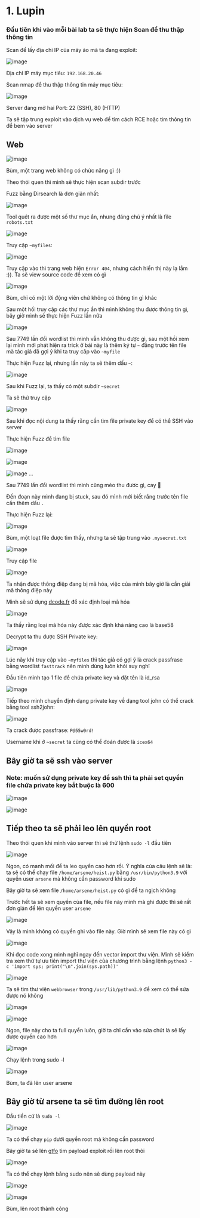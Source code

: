 # 1. Lupin

### Đầu tiên khi vào mỗi bài lab ta sẽ thực hiện Scan để thu thập thông tin

Scan để lấy địa chỉ IP của máy ảo mà ta đang exploit:

![image](https://user-images.githubusercontent.com/86275419/224600679-1de6e122-b333-428a-9a84-0e4c113c194d.png)

Địa chỉ IP máy mục tiêu: `192.168.20.46`

Scan nmap để thu thập thông tin máy mục tiêu:

![image](https://user-images.githubusercontent.com/86275419/224601048-0b80b68a-5117-48f9-8686-246ca878f9bb.png)

Server đang mở hai Port: 22 (SSH), 80 (HTTP)

Ta sẽ tập trung exploit vào dịch vụ web để tìm cách RCE hoặc tìm thông tin để bem vào server 

## Web 

![image](https://user-images.githubusercontent.com/86275419/224601486-b9a3f637-df13-4ad1-ac3e-8bdea1dcd777.png)

Bùm, một trang web không có chức năng gì :))

Theo thói quen thì mình sẽ thực hiện scan subdir trước

Fuzz bằng Dirsearch là đơn giản nhất:

![image](https://user-images.githubusercontent.com/86275419/224601905-2a7b78c7-0913-4b58-8095-ee74aef979d7.png)

Tool quét ra được một số thư mục ẩn, nhưng đáng chú ý nhất là file `robots.txt`

![image](https://user-images.githubusercontent.com/86275419/224602586-26b7c2d9-3424-4319-8b18-42eb5fbc4064.png)

Truy cập `~myfiles`:

![image](https://user-images.githubusercontent.com/86275419/224602114-0849c585-4a8d-43ca-bcbb-34a3d2f9de76.png)

Truy cập vào thì trang web hiện `Error 404`, nhưng cách hiển thị này lạ lắm :)). Ta sẽ view source code để xem có gì

![image](https://user-images.githubusercontent.com/86275419/224602352-e2e28e36-488a-437f-92c3-e6a348f53e11.png)

Bùm, chỉ có một lời động viên chứ không có thông tin gì khác

Sau một hồi truy cập các thư mục ẩn thì mình không thu được thông tin gì, bây giờ mình sẽ thực hiện Fuzz lần nữa

![image](https://user-images.githubusercontent.com/86275419/224602996-c1ef0c97-bb0a-476c-8003-1f6687080844.png)

Sau 7749 lần đổi wordlist thì mình vẫn không thu được gì, sau một hồi xem lại mình mới phát hiện ra trick ở bài này là thêm ký tự `~` đằng trước tên file mà tác giả đã gợi ý khi ta truy câp vào `~myfile`

Thực hiện Fuzz lại, nhưng lần này ta sẽ thêm dấu `~`:

![image](https://user-images.githubusercontent.com/86275419/224603525-d48f9788-bc21-469c-b009-8971c638cb2d.png)

Sau khi Fuzz lại, ta thấy có một subdir `~secret`

Ta sẽ thử truy cập

![image](https://user-images.githubusercontent.com/86275419/224603765-8f1eda7f-388e-4d73-a636-82de64c8b2b1.png)

Sau khi đọc nội dung ta thấy rằng cần tìm file private key để có thể SSH vào server

Thực hiện Fuzz để tìm file

![image](https://user-images.githubusercontent.com/86275419/224604426-c9bbcbda-e118-4abf-a4fa-e4e63da75275.png)

![image](https://user-images.githubusercontent.com/86275419/224604568-ad406672-ee67-4f17-8cef-218528659ba9.png)

![image](https://user-images.githubusercontent.com/86275419/224605578-8af02cca-c072-4612-b056-715d95474398.png)
... 

Sau 7749 lần đổi wordlist thì mình cũng méo thu đươc gì, cay :triumph: 

Đến đoạn này mình đang bị stuck, sau đó mình mới biết rằng trước tên file cần thêm dấu `.`

Thực hiện Fuzz lại:

![image](https://user-images.githubusercontent.com/86275419/224605992-61913af4-061e-4825-90b9-491b146a087e.png)

Bùm, một loạt file được tìm thấy, nhưng ta sẽ tập trung vào `.mysecret.txt`

![image](https://user-images.githubusercontent.com/86275419/224606193-8231d486-43c4-45b7-b3fa-4e245996417e.png)

Truy cập file

![image](https://user-images.githubusercontent.com/86275419/224606416-4da0e15f-4dc9-4e3c-bda6-a6bb9356478c.png)

Ta nhận được thông điệp đang bị mã hóa, việc của mình bây giờ là cần giải mã thông điệp này

Mình sẽ sử dụng [dcode.fr](https://www.dcode.fr/cipher-identifier) để xác định loại mã hóa

![image](https://user-images.githubusercontent.com/86275419/224606680-f9f20a11-97cb-4b0c-97af-61d26a78004e.png)

Ta thấy rằng loại mã hóa này được xác định khả năng cao là base58

Decrypt ta thu được SSH Private key:

![image](https://user-images.githubusercontent.com/86275419/224606995-bab8ecf5-1d97-4f30-ba8e-1516c6ec2a07.png)

Lúc nãy khi truy cập vào `~myfiles` thì tác giả có gợi ý là crack passfrase bằng wordlist `fasttrack` nên mình dùng luôn khỏi suy nghĩ

Đầu tiên mình tạo 1 file để chứa private key và đặt tên là id_rsa

![image](https://user-images.githubusercontent.com/86275419/224611088-811fdb8c-66a5-4dc1-b484-f2311160ecf4.png)

Tiếp theo mình chuyển định dạng private key về dạng tool john có thể crack bằng tool ssh2john:

![image](https://user-images.githubusercontent.com/86275419/224611297-74620fe9-5a43-462d-9b08-d73aeecafde5.png)

Ta crack được passfrase: `P@55w0rd!`

Username khi ở `~secret` ta cũng có thể đoán được là `icex64`

## Bây giờ ta sẽ ssh vào server

### Note: muốn sử dụng private key để ssh thì ta phải set quyền file chứa private key bắt buộc là 600

![image](https://user-images.githubusercontent.com/86275419/224612003-b447f3f2-20a1-4a49-86ec-33fd22bc8406.png)

![image](https://user-images.githubusercontent.com/86275419/224612044-fd556f53-ebf5-4d32-b653-e404a20a7f91.png)

## Tiếp theo ta sẽ phải leo lên quyền root

Theo thói quen khi mình vào server thì sẽ thử lệnh `sudo -l` đầu tiên

![image](https://user-images.githubusercontent.com/86275419/224612452-608c94ea-c76b-42aa-b846-633ff6acdbb5.png)

Ngon, có manh mối để ta leo quyền cao hơn rồi. Ý nghĩa của câu lệnh sẽ là: ta sẽ có thể chạy file `/home/arsene/heist.py` bằng `/usr/bin/python3.9` với quyền user  `arsene` mà không cần password khi sudo

Bây giờ ta sẽ xem file `/home/arsene/heist.py` có gì để ta ngịch không

Trước hết ta sẽ xem quyền của file, nếu file này mình mà ghi được thì sẽ rất đơn giản để lên quyền user `arsene`

![image](https://user-images.githubusercontent.com/86275419/224613985-40c2c85c-4de3-4782-980b-cc9d408743e6.png)

Vậy là mình không có quyền ghi vào file này. Giờ mình sẽ xem file này có gì

![image](https://user-images.githubusercontent.com/86275419/224614100-a8be18ac-1fc6-4b2c-a8e1-1624f328e028.png)

Khi đọc code xong mình nghĩ ngay đến vector import thư viện. Mình sẽ kiểm tra xem thứ tự ưu tiên import thư viện của chương trình bằng lệnh `python3 -c 'import sys; print("\n".join(sys.path))'`

![image](https://user-images.githubusercontent.com/86275419/224614422-7ef84b4e-df67-451d-bbe9-17adf9a38f82.png)

Ta sẽ tìm thư viện `webbrowser` trong `/usr/lib/python3.9` để xem có thể sửa được nó không

![image](https://user-images.githubusercontent.com/86275419/224614857-d98dffe0-1997-49c7-b0b6-cf211d63acc8.png)

![image](https://user-images.githubusercontent.com/86275419/224614912-6fea0fed-f5c1-4dd9-8dbd-5dc7065e1d2a.png)

Ngon, file này cho ta full quyền luôn, giờ ta chỉ cần vào sửa chút là sẽ lấy được quyền cao hơn

![image](https://user-images.githubusercontent.com/86275419/224615266-2dc389dc-9042-43de-b414-a25fec5ee7e6.png)

Chạy lệnh trong sudo -l

![image](https://user-images.githubusercontent.com/86275419/224615732-25d1aa16-78a1-4b0e-bafc-7b9e1a7ac18e.png)

Bùm, ta đã lên user arsene

## Bây giờ từ arsene ta sẽ tìm đường lên root

Đầu tiền cứ là `sudo -l`

![image](https://user-images.githubusercontent.com/86275419/224616109-b9c45ff2-8830-47dd-b6ab-4c0cc021fbd2.png)

Ta có thể chạy `pip` dưới quyền root mà không cần password

Bây giờ ta sẽ lên [gtfo](https://gtfobins.github.io/) tìm payload exploit rồi lên root thôi 

![image](https://user-images.githubusercontent.com/86275419/224616340-e5cb75e2-42d4-4c3d-82e4-a854827f2926.png)

Ta có thể chạy lệnh bằng sudo nên sẽ dùng payload này

![image](https://user-images.githubusercontent.com/86275419/224616386-5e06e707-5dab-4b5f-9f5d-f2b52a80e2f0.png)

![image](https://user-images.githubusercontent.com/86275419/224616547-0353c921-020b-43d3-867a-ab8c19d0c0f9.png)

Bùm, lên root thành công 








